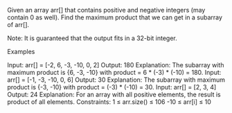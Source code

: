 Given an array arr[] that contains positive and negative integers (may contain 0 as well). Find the maximum product that we can get in a subarray of arr[].

Note: It is guaranteed that the output fits in a 32-bit integer.

Examples

Input: arr[] = [-2, 6, -3, -10, 0, 2]
Output: 180
Explanation: The subarray with maximum product is {6, -3, -10} with product = 6 * (-3) * (-10) = 180.
Input: arr[] = [-1, -3, -10, 0, 6]
Output: 30
Explanation: The subarray with maximum product is {-3, -10} with product = (-3) * (-10) = 30.
Input: arr[] = [2, 3, 4] 
Output: 24 
Explanation: For an array with all positive elements, the result is product of all elements. 
Constraints:
1 ≤ arr.size() ≤ 106
-10  ≤  arr[i]  ≤  10
